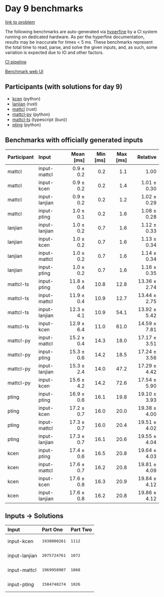 # Day 9 benchmarks

[link to problem](https://adventofcode.com/2023/day/9)

The following benchmarks are auto-generated via
[hyperfine](https://github.com/sharkdp/hyperfine) by a CI system running on
dedicated hardware. As per the hyperfine documentation, results may be
inaccurate for times < 5 ms. These benchmarks represent the total time to read,
parse, and solve the given inputs, and, as such, some variation is expected due
to IO and other factors.

[CI pipeline](http://ci.papercode.net:8080/teams/main/pipelines/aoc2023)

[Benchmark web UI](https://aoc.ancalagon.black)


## Participants (with solutions for day 9)

- [kcen](https://github.com/kcen/aoc2023) (python)
- [lanjian](https://github.com/lanjian/aoc-2023) (rust)
- [mattcl](https://github.com/mattcl/aoc2023) (rust)
- [mattcl-py](https://github.com/mattcl/aoc2023-py) (python)
- [mattcl-ts](https://github.com/mattcl/aoc2023-js) (typescript (bun))
- [pting](https://github.com/pting/aoc2023) (python)


## Benchmarks with officially generated inputs

| Participant | Input | Mean [ms] | Min [ms] | Max [ms] | Relative |
|:---|:---|---:|---:|---:|---:|
| mattcl | input-mattcl | 0.9 ± 0.2 | 0.2 | 1.1 | 1.00 |
| mattcl | input-kcen | 0.9 ± 0.2 | 0.2 | 1.4 | 1.01 ± 0.30 |
| mattcl | input-lanjian | 0.9 ± 0.2 | 0.2 | 1.2 | 1.02 ± 0.29 |
| mattcl | input-pting | 1.0 ± 0.1 | 0.2 | 1.6 | 1.08 ± 0.28 |
| lanjian | input-lanjian | 1.0 ± 0.2 | 0.7 | 1.6 | 1.12 ± 0.33 |
| lanjian | input-kcen | 1.0 ± 0.2 | 0.7 | 1.6 | 1.13 ± 0.34 |
| lanjian | input-mattcl | 1.0 ± 0.2 | 0.7 | 1.6 | 1.14 ± 0.34 |
| lanjian | input-pting | 1.0 ± 0.2 | 0.7 | 1.6 | 1.16 ± 0.35 |
| mattcl-ts | input-pting | 11.8 ± 0.4 | 10.8 | 12.8 | 13.36 ± 2.74 |
| mattcl-ts | input-mattcl | 11.9 ± 0.4 | 10.9 | 12.7 | 13.44 ± 2.75 |
| mattcl-ts | input-lanjian | 12.3 ± 4.1 | 10.9 | 54.1 | 13.92 ± 5.42 |
| mattcl-ts | input-kcen | 12.9 ± 6.4 | 11.0 | 61.0 | 14.59 ± 7.81 |
| mattcl-py | input-mattcl | 15.2 ± 0.4 | 14.3 | 18.0 | 17.17 ± 3.51 |
| mattcl-py | input-pting | 15.3 ± 0.6 | 14.2 | 18.5 | 17.24 ± 3.56 |
| mattcl-py | input-lanjian | 15.3 ± 2.4 | 14.0 | 47.2 | 17.29 ± 4.42 |
| mattcl-py | input-kcen | 15.6 ± 4.2 | 14.2 | 72.6 | 17.54 ± 5.90 |
| pting | input-pting | 16.9 ± 0.6 | 16.1 | 19.8 | 19.10 ± 3.93 |
| pting | input-kcen | 17.2 ± 0.7 | 16.0 | 20.0 | 19.38 ± 4.00 |
| pting | input-mattcl | 17.3 ± 0.7 | 16.0 | 20.4 | 19.51 ± 4.02 |
| pting | input-lanjian | 17.3 ± 0.7 | 16.1 | 20.6 | 19.55 ± 4.04 |
| kcen | input-pting | 17.4 ± 0.6 | 16.5 | 20.8 | 19.64 ± 4.03 |
| kcen | input-mattcl | 17.6 ± 0.7 | 16.2 | 20.8 | 19.81 ± 4.09 |
| kcen | input-kcen | 17.6 ± 0.8 | 16.3 | 20.9 | 19.84 ± 4.12 |
| kcen | input-lanjian | 17.6 ± 0.8 | 16.2 | 20.8 | 19.86 ± 4.12 |


## Inputs -> Solutions

| Input | Part One | Part Two |
|:---|:---|:---|
|input-kcen|<pre>1938800261</pre>|<pre>1112</pre>|
|input-lanjian|<pre>2075724761</pre>|<pre>1072</pre>|
|input-mattcl|<pre>1969958987</pre>|<pre>1068</pre>|
|input-pting|<pre>1584748274</pre>|<pre>1026</pre>|